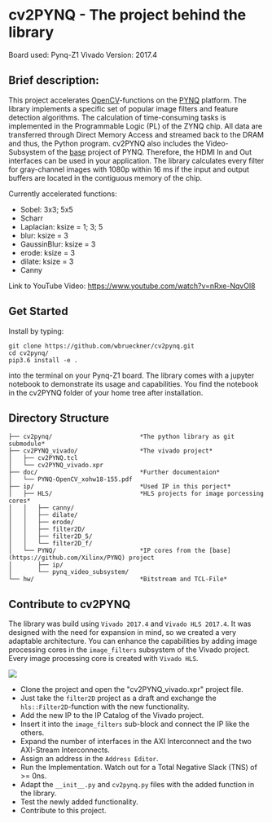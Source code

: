 # cv2PYNQ - The project behind the library

Board used: Pynq-Z1
Vivado Version: 2017.4 

## Brief description:
This project accelerates [OpenCV](https://opencv.org/)-functions on the [PYNQ](http://www.pynq.io/) platform.
The library implements a specific set of popular image filters and feature detection algorithms.
The calculation of time-consuming tasks is implemented in the Programmable Logic (PL) of the ZYNQ chip.
All data are transferred through Direct Memory Access and streamed back to the DRAM and thus, the Python program.
cv2PYNQ also includes the Video-Subsystem of the [base](https://github.com/Xilinx/PYNQ) project of PYNQ.
Therefore, the HDMI In and Out interfaces can be used in your application.
The library calculates every filter for gray-channel images with 1080p within 16 ms if the input and output buffers
are located in the contiguous memory of the chip.   

Currently accelerated functions:
- Sobel: 3x3; 5x5
- Scharr
- Laplacian: ksize = 1; 3; 5
- blur: ksize = 3
- GaussinBlur: ksize = 3
- erode: ksize = 3
- dilate: ksize = 3
- Canny 

Link to YouTube Video:
https://www.youtube.com/watch?v=nRxe-NqvOl8

## Get Started
Install by typing: 
```
git clone https://github.com/wbrueckner/cv2pynq.git   
cd cv2pynq/   
pip3.6 install -e .   
``` 
into the terminal on your Pynq-Z1 board. 
The library comes with a jupyter notebook to demonstrate its usage and capabilities.
You find the notebook in the cv2PYNQ folder of your home tree after installation.

## Directory Structure

```
├── cv2pynq/                        *The python library as git submodule*    
├── cv2PYNQ_vivado/                 *The vivado project*
│   ├── cv2PYNQ.tcl
│   └── cv2PYNQ_vivado.xpr
├── doc/                            *Further documentaion*
│   └── PYNQ-OpenCV_xohw18-155.pdf
├── ip/                             *Used IP in this porject* 
│   ├── HLS/                        *HLS projects for image porcessing cores* 
│   │   ├── canny/
│   │   ├── dilate/
│   │   ├── erode/
│   │   ├── filter2D/
│   │   ├── filter2D_5/
│   │   └── filter2D_f/
│   └── PYNQ/                       *IP cores from the [base](https://github.com/Xilinx/PYNQ) project 
│       ├── ip/         
│       └── pynq_video_subsystem/
└── hw/                             *Bitstream and TCL-File*
```

## Contribute to cv2PYNQ

The library was build using ```Vivado 2017.4``` and ```Vivado HLS 2017.4```. 
It was designed with the need for expansion in mind, so we created a very adaptable architecture.
You can enhance the capabilities by adding image processing cores in the ```image_filters``` subsystem of the Vivado project.
Every image processing core is created with ```Vivado HLS```. 

![](./doc/image_filter_block_design.PNG)

- Clone the project and open the "cv2PYNQ_vivado.xpr" project file.
- Just take the ```filter2D``` project as a draft and exchange the ```hls::Filter2D```-function with the new functionality.
- Add the new IP to the IP Catalog of the Vivado project.
- Insert it into the ```image_filters``` sub-block and connect the IP like the others.
- Expand the number of interfaces in the AXI Interconnect and the two AXI-Stream Interconnects.
- Assign an address in the ```Address Editor```.
- Run the Implementation. Watch out for a Total Negative Slack (TNS) of >= 0ns. 
- Adapt the ```__init__.py``` and ```cv2pynq.py``` files with the added function in the library.
- Test the newly added functionality.
- Contribute to this project.